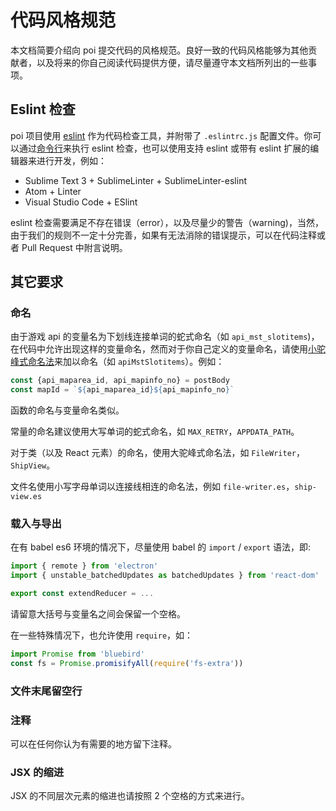 # 代码风格规范

本文档简要介绍向 poi 提交代码的风格规范。良好一致的代码风格能够为其他贡献者，以及将来的你自己阅读代码提供方便，请尽量遵守本文档所列出的一些事项。

## Eslint 检查
poi 项目使用 [eslint](http://eslint.org/) 作为代码检查工具，并附带了 `.eslintrc.js` 配置文件。你可以通过[命令行](http://eslint.org/docs/user-guide/command-line-interface)来执行 eslint 检查，也可以使用支持 eslint 或带有 eslint 扩展的编辑器来进行开发，例如：
+ Sublime Text 3 + SublimeLinter + SublimeLinter-eslint
+ Atom + Linter
+ Visual Studio Code + ESlint

eslint 检查需要满足不存在错误（error），以及尽量少的警告（warning)，当然，由于我们的规则不一定十分完善，如果有无法消除的错误提示，可以在代码注释或者 Pull Request 中附言说明。

## 其它要求
### 命名
由于游戏 api 的变量名为下划线连接单词的蛇式命名（如 `api_mst_slotitems`)，在代码中允许出现这样的变量命名，然而对于你自己定义的变量命名，请使用[小驼峰式命名法](https://zh.wikipedia.org/wiki/%E9%A7%9D%E5%B3%B0%E5%BC%8F%E5%A4%A7%E5%B0%8F%E5%AF%AB)来加以命名（如 `apiMstSlotitems`）。例如：

``` javascript
const {api_maparea_id, api_mapinfo_no} = postBody
const mapId = `${api_maparea_id}${api_mapinfo_no}`
```
函数的命名与变量命名类似。

常量的命名建议使用大写单词的蛇式命名，如 `MAX_RETRY`，`APPDATA_PATH`。

对于类（以及 React 元素）的命名，使用大驼峰式命名法，如 `FileWriter`，`ShipView`。

文件名使用小写字母单词以连接线相连的命名法，例如 `file-writer.es`，`ship-view.es`

### 载入与导出
在有 babel es6 环境的情况下，尽量使用 babel 的 `import` / `export` 语法，即:
``` javascript
import { remote } from 'electron'
import { unstable_batchedUpdates as batchedUpdates } from 'react-dom'

export const extendReducer = ...
```
请留意大括号与变量名之间会保留一个空格。

在一些特殊情况下，也允许使用 `require`，如：
``` javascript
import Promise from 'bluebird'
const fs = Promise.promisifyAll(require('fs-extra'))
```

### 文件末尾留空行

### 注释
可以在任何你认为有需要的地方留下注释。

### JSX 的缩进
JSX 的不同层次元素的缩进也请按照 2 个空格的方式来进行。
